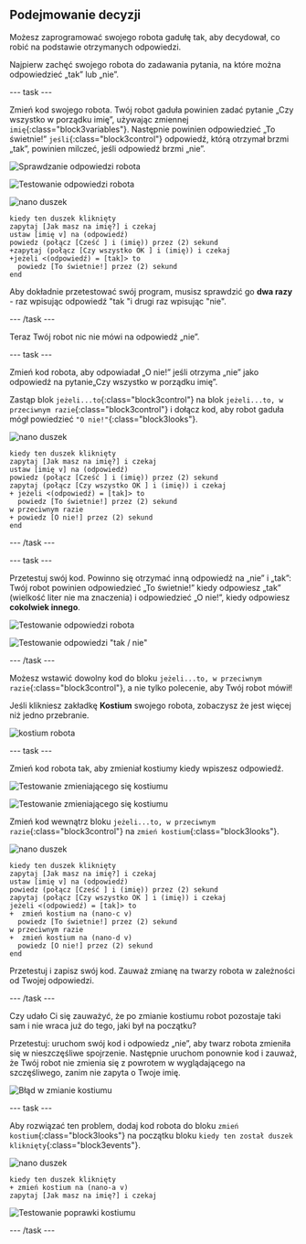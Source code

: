 ## Podejmowanie decyzji

Możesz zaprogramować swojego robota gadułę tak, aby decydował, co robić na podstawie otrzymanych odpowiedzi.

Najpierw zachęć swojego robota do zadawania pytania, na które można odpowiedzieć „tak” lub „nie”.

--- task ---

Zmień kod swojego robota. Twój robot gaduła powinien zadać pytanie „Czy wszystko w porządku imię”, używając zmiennej `imię`{:class="block3variables"}. Następnie powinien odpowiedzieć „To świetnie!” `jeśli`{:class="block3control"} odpowiedź, którą otrzymał brzmi „tak”, powinien milczeć, jeśli odpowiedź brzmi „nie”.

![Sprawdzanie odpowiedzi robota](images/chatbot-if-test1-annotated.png)

![Testowanie odpowiedzi robota](images/chatbot-if-test2.png)

![nano duszek](images/nano-sprite.png)

```blocks3
kiedy ten duszek kliknięty
zapytaj [Jak masz na imię?] i czekaj
ustaw [imię v] na (odpowiedź)
powiedz (połącz [Cześć ] i (imię)) przez (2) sekund
+zapytaj (połącz [Czy wszystko OK ] i (imię)) i czekaj
+jeżeli <(odpowiedź) = [tak]> to 
  powiedz [To świetnie!] przez (2) sekund
end
```

Aby dokładnie przetestować swój program, musisz sprawdzić go **dwa razy** - raz wpisując odpowiedź "tak "i drugi raz wpisując "nie".

--- /task ---

Teraz Twój robot nic nie mówi na odpowiedź „nie”.

--- task ---

Zmień kod robota, aby odpowiadał „O nie!” jeśli otrzyma „nie” jako odpowiedź na pytanie„Czy wszystko w porządku imię”.

Zastąp blok `jeżeli...to`{:class="block3control"} na blok `jeżeli...to, w przeciwnym razie`{:class="block3control"} i dołącz kod, aby robot gaduła mógł powiedzieć `"O nie!"`{:class="block3looks"}.

![nano duszek](images/nano-sprite.png)

```blocks3
kiedy ten duszek kliknięty
zapytaj [Jak masz na imię?] i czekaj
ustaw [imię v] na (odpowiedź)
powiedz (połącz [Cześć ] i (imię)) przez (2) sekund
zapytaj (połącz [Czy wszystko OK ] i (imię)) i czekaj
+ jeżeli <(odpowiedź) = [tak]> to 
  powiedz [To świetnie!] przez (2) sekund
w przeciwnym razie 
+ powiedz [O nie!] przez (2) sekund
end
```

--- /task ---

--- task ---

Przetestuj swój kod. Powinno się otrzymać inną odpowiedź na „nie” i „tak”: Twój robot powinien odpowiedzieć „To świetnie!” kiedy odpowiesz „tak” (wielkość liter nie ma znaczenia) i odpowiedzieć „O nie!”, kiedy odpowiesz **cokolwiek innego**.

![Testowanie odpowiedzi robota](images/chatbot-if-test2.png)

![Testowanie odpowiedzi "tak / nie"](images/chatbot-if-else-test.png)

--- /task ---

Możesz wstawić dowolny kod do bloku `jeżeli...to, w przeciwnym razie`{:class="block3control"}, a nie tylko polecenie, aby Twój robot mówił!

Jeśli klikniesz zakładkę **Kostium** swojego robota, zobaczysz że jest więcej niż jedno przebranie.

![kostium robota](images/chatbot-costume-view-annotated.png)

--- task ---

Zmień kod robota tak, aby zmieniał kostiumy kiedy wpiszesz odpowiedź.

![Testowanie zmieniającego się kostiumu](images/chatbot-costume-test1.png)

![Testowanie zmieniającego się kostiumu](images/chatbot-costume-test2.png)

Zmień kod wewnątrz bloku `jeżeli...to, w przeciwnym razie`{:class="block3control"} na `zmień kostium`{:class="block3looks"}.

![nano duszek](images/nano-sprite.png)

```blocks3
kiedy ten duszek kliknięty
zapytaj [Jak masz na imię?] i czekaj
ustaw [imię v] na (odpowiedź)
powiedz (połącz [Cześć ] i (imię)) przez (2) sekund
zapytaj (połącz [Czy wszystko OK ] i (imię)) i czekaj
jeżeli <(odpowiedź) = [tak]> to 
+  zmień kostium na (nano-c v)
  powiedz [To świetnie!] przez (2) sekund
w przeciwnym razie 
+  zmień kostium na (nano-d v)
  powiedz [O nie!] przez (2) sekund
end
```

Przetestuj i zapisz swój kod. Zauważ zmianę na twarzy robota w zależności od Twojej odpowiedzi.

--- /task ---

Czy udało Ci się zauważyć, że po zmianie kostiumu robot pozostaje taki sam i nie wraca już do tego, jaki był na początku?

Przetestuj: uruchom swój kod i odpowiedz „nie”, aby twarz robota zmieniła się w nieszczęśliwe spojrzenie. Następnie uruchom ponownie kod i zauważ, że Twój robot nie zmienia się z powrotem w wyglądającego na szczęśliwego, zanim nie zapyta o Twoje imię.

![Błąd w zmianie kostiumu](images/chatbot-costume-bug-test.png)

--- task ---

Aby rozwiązać ten problem, dodaj kod robota do bloku `zmień kostium`{:class="block3looks"} na początku bloku `kiedy ten został duszek kliknięty`{:class="block3events"}.

![nano duszek](images/nano-sprite.png)

```blocks3
kiedy ten duszek kliknięty
+ zmień kostium na (nano-a v)
zapytaj [Jak masz na imię?] i czekaj
```

![Testowanie poprawki kostiumu](images/chatbot-costume-fix-test.png)

--- /task ---